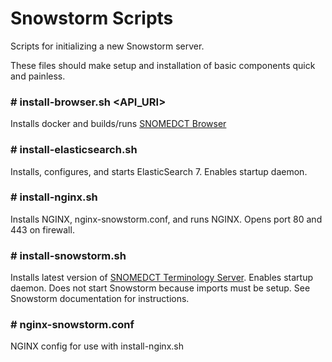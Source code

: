 # Snowstorm Scripts
Scripts for initializing a new Snowstorm server.

These files should make setup and installation of basic components quick and painless.

### # install-browser.sh <API_URI>
Installs docker and builds/runs [SNOMEDCT Browser](https://github.com/IHTSDO/sct-browser-frontend)

### # install-elasticsearch.sh
Installs, configures, and starts ElasticSearch 7. Enables startup daemon.

### # install-nginx.sh
Installs NGINX, nginx-snowstorm.conf, and runs NGINX. Opens port 80 and 443 on firewall.

### # install-snowstorm.sh
Installs latest version of [SNOMEDCT Terminology Server](https://github.com/IHTSDO/snowstorm). Enables startup daemon. Does not start Snowstorm because imports must be setup. See Snowstorm documentation for instructions.

### # nginx-snowstorm.conf
NGINX config for use with install-nginx.sh
